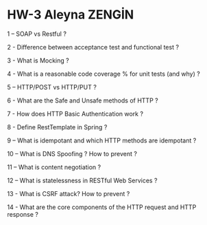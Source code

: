 # HW-3 Aleyna ZENGİN
1 – SOAP vs Restful ?

2 - Difference between acceptance test and functional test ?

3 - What is Mocking ?

4 - What is a reasonable code coverage % for unit tests (and why) ?

5 – HTTP/POST vs HTTP/PUT ?

6 - What are the Safe and Unsafe methods of HTTP ?

7 - How does HTTP Basic Authentication work ?

8 - Define RestTemplate in Spring ?

9 – What is idempotant and which HTTP methods are idempotant ?

10 – What is DNS Spoofing ? How to prevent ?

11 – What is content negotiation ?

12 – What is statelessness in RESTful Web Services ?

13 - What is CSRF attack? How to prevent ?

14 - What are the core components of the HTTP request and HTTP response ?
